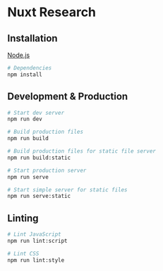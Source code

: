 # Nuxt Research

## Installation

[Node.js](https://nodejs.org)

```bash
# Dependencies
npm install
```

## Development & Production

```bash
# Start dev server
npm run dev

# Build production files
npm run build

# Build production files for static file server
npm run build:static

# Start production server
npm run serve

# Start simple server for static files
npm run serve:static
```

## Linting

```bash
# Lint JavaScript
npm run lint:script

# Lint CSS
npm run lint:style
```
